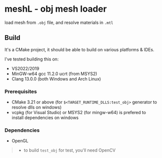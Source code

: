 # meshL - obj mesh loader

load mesh from `.obj` file, and resolve materials in `.mtl`

## Build

It's a CMake project, it should be able to build on various platforms & IDEs.

I've tested building this on:

* VS2022/2019
* MinGW-w64 gcc 11.2.0 ucrt (from MSYS2)
* Clang 13.0.0 (both Windows and Arch Linux)

### Prerequisites

* CMake 3.21 or above (for `$<TARGET_RUNTIME_DLLS:test_obj>` generator to resolve dlls on windows)
* vcpkg (for Visual Studio) or MSYS2 (for mingw-w64) is prefered to install dependencies on windows

### Dependencies

* OpenGL

> * to build `test_obj` for test, you'll need OpenCV

